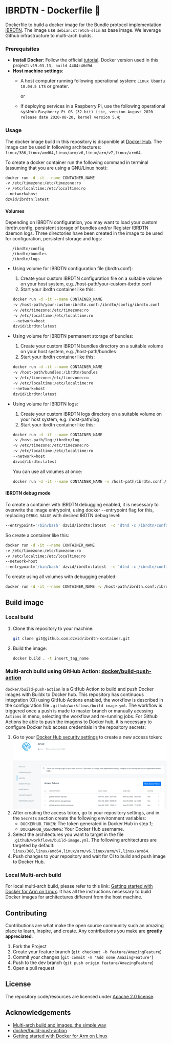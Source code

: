 # IBRDTN - Dockerfile 🐳

Dockerfile to build a docker image for the Bundle protocol implementation [IBRDTN](https://github.com/ibrdtn/ibrdtn).
The image use `debian:stretch-slim` as base image. We leverage Github infrastructure to multi-arch builds.

### Prerequisites
- **Install Docker**: Follow the official [tutorial](https://docs.docker.com/install/). Docker version used in this project: `v19.03.13, build 4484c46d9d`.
-  **Host machine settings**:
    - A host computer running following operational system: `Linux Ubuntu 18.04.5 LTS` or greater. 

      or

    - If deploying services in a Raspberry Pi, use the following operational system: `Raspberry Pi OS (32-bit) Lite, version August 2020 release date 2020-08-20, kernel version 5.4`; 
  
### Usage 
The docker image build in this repository is disponible at [Docker Hub](https://hub.docker.com/r/dzvid/ibrdtn). The image can be used in following architectures: `linux/386,linux/amd64,linux/arm/v6,linux/arm/v7,linux/arm64`.

To create a docker container run the following command in terminal (assuming that you are using a GNU/Linux host):
```bash
docker run -d -it --name CONTAINER_NAME
-v /etc/timezone:/etc/timezone:ro 
-v /etc/localtime:/etc/localtime:ro 
--network=host
dzvid/ibrdtn:latest
```
#### Volumes
Depending on IBRDTN configuration, you may want to load your custom ibrdtn.config, persistent storage of bundles and/or Register IBRDTN daemon logs. Three directories have been created in the image to be used for configuration, persistent storage and logs:
   ```
      /ibrdtn/config
      /ibrdtn/bundles
      /ibrdtn/logs
   ```  

- Using volume for IBRDTN configuration file (ibrdtn.conf):
   1. Create your custom IBRDTN configuration file on a suitable volume on your host system, e.g. /host-path/your-custom-ibrdtn.conf
   2. Start your ibrdtn container like this: 
   ```bash
   docker run -d -it --name CONTAINER_NAME
   -v /host-path/your-custom-ibrdtn.conf:/ibrdtn/config/ibrdtn.conf
   -v /etc/timezone:/etc/timezone:ro 
   -v /etc/localtime:/etc/localtime:ro 
   --network=host
   dzvid/ibrdtn:latest
   ```
- Using volume for IBRDTN permanent storage of bundles:
   1. Create your custom IBRDTN bundles directory on a suitable volume on your host system, e.g. /host-path/bundles
   2. Start your ibrdtn container like this: 
   ```bash
   docker run -d -it --name CONTAINER_NAME
   -v /host-path/bundles:/ibrdtn/bundles
   -v /etc/timezone:/etc/timezone:ro 
   -v /etc/localtime:/etc/localtime:ro 
   --network=host
   dzvid/ibrdtn:latest
   ```

- Using volume for IBRDTN logs:
   1. Create your custom IBRDTN logs directory on a suitable volume on your host system, e.g. /host-path/log
   2. Start your ibrdtn container like this: 
   ```bash
   docker run -d -it --name CONTAINER_NAME
   -v /host-path/log:/ibrdtn/log
   -v /etc/timezone:/etc/timezone:ro 
   -v /etc/localtime:/etc/localtime:ro 
   --network=host
   dzvid/ibrdtn:latest
   ```
   You can use all volumes at once:
   ```bash
   docker run -d -it --name CONTAINER_NAME -v /host-path/ibrdtn.conf:/ibrdtn/config/ibrdtn.conf -v /host-path/ibrdtn/bundles:/ibrdtn/bundles -v /host-path/log:/ibrdtn/log -v /etc/timezone:/etc/timezone:ro -v /etc/localtime:/etc/localtime:ro --restart always --network=host dzvid/ibrdtn:latest
   ```

#### IBRDTN debug mode
To create a container with IBRDTN debugging enabled, it is necessary to overwrite the image entrypoint, using docker --entrypoint flag for this, replacing `DEBUG_VALUE` with desired IBDTN debug level:
```bash
--entrypoint='/bin/bash' dzvid/ibrdtn:latest  -c 'dtnd -c /ibrdtn/config/ibrdtn.conf -d DEBUG_VALUE'
```
So create a container like this:
```bash
docker run -d -it --name CONTAINER_NAME
-v /etc/timezone:/etc/timezone:ro 
-v /etc/localtime:/etc/localtime:ro 
--network=host
--entrypoint='/bin/bash' dzvid/ibrdtn:latest  -c 'dtnd -c /ibrdtn/config/ibrdtn.conf -d DEBUG_VALUE'
```

To create using all volumes with debugging enabled:
```bash
docker run -d -it --name CONTAINER_NAME -v /host-path/ibrdtn.conf:/ibrdtn/config/ibrdtn.conf -v /host-path/ibrdtn/bundles:/ibrdtn/bundles -v /host-path/log:/ibrdtn/log -v /etc/timezone:/etc/timezone:ro -v /etc/localtime:/etc/localtime:ro --restart always --network=host --entrypoint='/bin/bash' dzvid/ibrdtn:latest  -c 'dtnd -c /ibrdtn/config/ibrdtn.conf -d DEBUG_VALUE'
```



## Build image
### Local build
1. Clone this repository to your machine:

   ```bash
   git clone git@github.com:dzvid/ibrdtn-container.git
   ```

2. Build the image:
   ```bash
   docker build . -t insert_tag_name
   ``` 
### Multi-arch build using GitHub Action: [docker/build-push-action](https://github.com/docker/build-push-action)
   `docker/build-push-action` is a GitHub Action to build and push Docker images with Buildx to Docker hub. This repository has continuous integration (CI) using GitHub Actions enabled, the workflow is described in the configuration file `.github/workflows/build-image.yml`. The workflow is triggered once a push is made to master branch or manually acessing `Actions` in menu, selecting the workflow and re-running jobs.
   For Github Actions be able to push the imagens to Docker hub, it is necessary to configure Docker hub access credentials in the repository secrets:
      
   1. Go to your [Docker Hub security settings](https://hub.docker.com/settings/security) to create a new access token:
   ![docker-hub-token](./assets/token.png)
   2. After creating the access token, go to your repository settings, and in the `Secrets` section create the following environment variables:
      - `DOCKERHUB_TOKEN`: The token generated in Docker Hub in step 1;
      - `DOCKERHUB_USERNAME`: Your Docker Hub username.
   3. Select the architectures you want to target in the file `.github/workflows/build-image.yml`. The following architectures are targeted by default: `linux/386,linux/amd64,linux/arm/v6,linux/arm/v7,linux/arm64`.
   4. Push changes to your repository and wait for CI to build and push image to Docker Hub.

### Local Multi-arch build
For local multi-arch build, please refer to this link: [Getting started with Docker for Arm on Linux](https://www.docker.com/blog/getting-started-with-docker-for-arm-on-linux/). It has all the instructions necessary to build Docker images for architectures different from the host machine.

## Contributing

Contributions are what make the open source community such an amazing place to learn, inspire, and create. Any contributions you make are **greatly appreciated**.

1. Fork the Project
2. Create your feature branch (`git checkout -b feature/AmazingFeature`)
3. Commit your changes (`git commit -m 'Add some AmazingFeature'`)
4. Push to the dev branch (`git push origin feature/AmazingFeature`)
5. Open a pull request
   
## License

The repository code/resources are licensed under [Apache 2.0 license](./LICENSE).

## Acknowledgements

- [Multi-arch build and images, the simple way](https://www.docker.com/blog/multi-arch-build-and-images-the-simple-way/)
- [docker/build-push-action](https://github.com/docker/build-push-action)
- [Getting started with Docker for Arm on Linux](https://www.docker.com/blog/getting-started-with-docker-for-arm-on-linux/)
